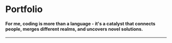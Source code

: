 # Portfolio


#### For me, coding is more than a language - it's a catalyst that connects people, merges different realms, and uncovers novel solutions.



---


